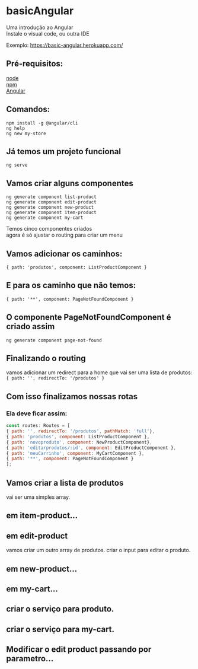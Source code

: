 # basicAngular  
Uma introdução ao Angular   
Instale o visual code, ou outra IDE

Exemplo: https://basic-angular.herokuapp.com/

## Pré-requisitos:  
[node](https://nodejs.org/en/)  
[npm](https://www.npmjs.com/)  
[Angular](https://angular.io/)

## Comandos: 
`npm install -g @angular/cli`  
`ng help`  
`ng new my-store`

## Já temos um projeto funcional  
`ng serve`

## Vamos criar alguns componentes  
`ng generate component list-product`  
`ng generate component edit-product`  
`ng generate component new-product`  
`ng generate component item-product`  
`ng generate component my-cart`  

Temos cinco componentes criados  
agora é só ajustar o routing para criar um menu

## Vamos adicionar os caminhos:  
`{ path: 'produtos', component: ListProductComponent }`

## E para os caminho que não temos:  
`{ path: '**', component: PageNotFoundComponent }`

## O componente PageNotFoundComponent é criado assim  
`ng generate component page-not-found`

## Finalizando o routing  
vamos adicionar um redirect para a home que vai ser uma lista de produtos:  
`{ path: '', redirectTo: '/produtos' }`

## Com isso finalizamos nossas rotas
### Ela deve ficar assim:

```javascript
const routes: Routes = [  
{ path: '', redirectTo: '/produtos', pathMatch: 'full'},  
{ path: 'produtos', component: ListProductComponent },  
{ path: 'novoproduto', component: NewProductComponent},  
{ path: 'editarprodutos/:id', component: EditProductComponent },  
{ path: 'meuCarrinho', component: MyCartComponent },  
{ path: '**', component: PageNotFoundComponent }
];
```  

## Vamos criar a lista de produtos
vai ser uma simples array.

## em item-product...

## em edit-product 
vamos criar um outro array de produtos.
criar o input para editar o produto.

## em new-product...
## em my-cart...

## criar o serviço para produto.
## criar o serviço para my-cart.

## Modificar o edit product passando por parametro...

